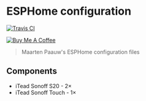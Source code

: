# ESPHome configuration

[![Travis CI](https://travis-ci.org/maartenpaauw/esphome-config.svg?branch=master)](https://travis-ci.org/maartenpaauw/esphome-config)

<a href="https://www.buymeacoffee.com/maartenpaauw" target="_blank"><img src="https://www.buymeacoffee.com/assets/img/custom_images/orange_img.png" alt="Buy Me A Coffee" style="height: auto !important;width: auto !important;" ></a>

> Maarten Paauw's ESPHome configuration files

## Components

- iTead Sonoff S20 - 2×
- iTead Sonoff Touch - 1×
